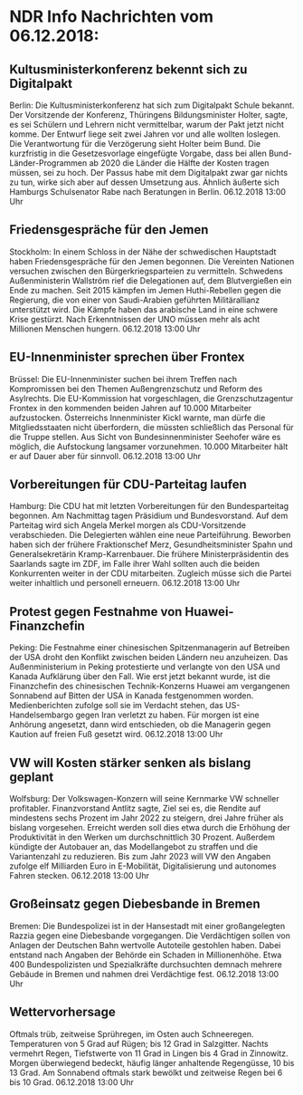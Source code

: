 # NDR Info Nachrichten vom 06.12.2018:


## Kultusministerkonferenz bekennt sich zu Digitalpakt
Berlin: Die Kultusministerkonferenz hat sich zum Digitalpakt Schule bekannt. Der Vorsitzende der Konferenz, Thüringens Bildungsminister Holter, sagte, es sei Schülern und Lehrern nicht vermittelbar, warum der Pakt jetzt nicht komme. Der Entwurf liege seit zwei Jahren vor und alle wollten loslegen. Die Verantwortung für die Verzögerung sieht Holter beim Bund. Die kurzfristig in die Gesetzesvorlage eingefügte Vorgabe, dass bei allen Bund-Länder-Programmen ab 2020 die Länder die Hälfte der Kosten tragen müssen, sei zu hoch. Der Passus habe mit dem Digitalpakt zwar gar nichts zu tun, wirke sich aber auf dessen Umsetzung aus. Ähnlich äußerte sich Hamburgs Schulsenator Rabe nach Beratungen in Berlin. 06.12.2018 13:00 Uhr 

## Friedensgespräche für den Jemen
Stockholm: In einem Schloss in der Nähe der schwedischen Hauptstadt haben Friedensgespräche für den Jemen begonnen. Die Vereinten Nationen versuchen zwischen den Bürgerkriegsparteien zu vermitteln. Schwedens Außenministerin Wallström rief die Delegationen auf, dem Blutvergießen ein Ende zu machen. Seit 2015 kämpfen im Jemen Huthi-Rebellen gegen die Regierung, die von einer von Saudi-Arabien geführten Militärallianz unterstützt wird. Die Kämpfe haben das arabische Land in eine schwere Krise gestürzt. Nach Erkenntnissen der UNO müssen mehr als acht Millionen Menschen hungern. 06.12.2018 13:00 Uhr 

## EU-Innenminister sprechen über Frontex
Brüssel: Die EU-Innenminister suchen bei ihrem Treffen nach Kompromissen bei den Themen Außengrenzschutz und Reform des Asylrechts. Die EU-Kommission hat vorgeschlagen, die Grenzschutzagentur Frontex in den kommenden beiden Jahren auf 10.000 Mitarbeiter aufzustocken. Österreichs Innenminister Kickl warnte, man dürfe die Mitgliedsstaaten nicht überfordern, die müssten schließlich das Personal für die Truppe stellen. Aus Sicht von Bundesinnenminister Seehofer wäre es möglich, die Aufstockung langsamer vorzunehmen. 10.000 Mitarbeiter hält er auf Dauer aber für sinnvoll. 06.12.2018 13:00 Uhr 

## Vorbereitungen für CDU-Parteitag laufen
Hamburg: Die CDU hat mit letzten Vorbereitungen für den Bundesparteitag begonnen. Am Nachmittag tagen Präsidium und Bundesvorstand. Auf dem Parteitag wird sich Angela Merkel morgen als CDU-Vorsitzende verabschieden. Die Delegierten wählen eine neue Parteiführung. Beworben haben sich der frühere Fraktionschef Merz, Gesundheitsminister Spahn und Generalsekretärin Kramp-Karrenbauer. Die frühere Ministerpräsidentin des Saarlands sagte im ZDF, im Falle ihrer Wahl sollten auch die beiden Konkurrenten weiter in der CDU mitarbeiten. Zugleich müsse sich die Partei weiter inhaltlich und personell erneuern. 06.12.2018 13:00 Uhr 

## Protest gegen Festnahme von Huawei-Finanzchefin
Peking:	Die Festnahme einer chinesischen Spitzenmanagerin auf Betreiben der USA droht den Konflikt zwischen beiden Ländern neu anzuheizen. Das Außenministerium in Peking protestierte und verlangte von den USA und Kanada Aufklärung über den Fall. Wie erst jetzt bekannt wurde, ist die Finanzchefin des chinesischen Technik-Konzerns Huawei am vergangenen Sonnabend auf Bitten der USA in Kanada festgenommen worden. Medienberichten zufolge soll sie im Verdacht stehen, das US-Handelsembargo gegen Iran verletzt zu haben. Für morgen ist eine Anhörung angesetzt, dann wird entschieden, ob die Managerin gegen Kaution auf freien Fuß gesetzt wird. 06.12.2018 13:00 Uhr 

## VW will Kosten stärker senken als bislang geplant
Wolfsburg: Der Volkswagen-Konzern will seine Kernmarke VW schneller profitabler. Finanzvorstand Antlitz sagte, Ziel sei es, die Rendite auf mindestens sechs Prozent im Jahr 2022 zu steigern, drei Jahre früher als bislang vorgesehen. Erreicht werden soll dies etwa durch die Erhöhung der Produktivität in den Werken um durchschnittlich 30 Prozent. Außerdem kündigte der Autobauer an, das Modellangebot zu straffen und die Variantenzahl zu reduzieren. Bis zum Jahr 2023 will VW den Angaben zufolge elf Milliarden Euro in E-Mobilität, Digitalisierung und autonomes Fahren stecken. 06.12.2018 13:00 Uhr 

## Großeinsatz gegen Diebesbande in Bremen
Bremen: Die Bundespolizei ist in der Hansestadt mit einer großangelegten Razzia gegen eine Diebesbande vorgegangen. Die Verdächtigen sollen von Anlagen der Deutschen Bahn wertvolle Autoteile gestohlen haben. Dabei entstand nach Angaben der Behörde ein Schaden in Millionenhöhe. Etwa 400 Bundespolizisten und Spezialkräfte durchsuchten demnach mehrere Gebäude in Bremen und nahmen drei Verdächtige fest. 06.12.2018 13:00 Uhr 

## Wettervorhersage
Oftmals trüb, zeitweise Sprühregen, im Osten auch Schneeregen. Temperaturen von 5 Grad auf Rügen; bis 12 Grad in Salzgitter. Nachts vermehrt Regen, Tiefstwerte von 11 Grad in Lingen bis 4 Grad in Zinnowitz. Morgen überwiegend bedeckt, häufig länger anhaltende Regengüsse, 10 bis 13 Grad. Am Sonnabend oftmals stark bewölkt und zeitweise Regen bei 6 bis 10 Grad. 06.12.2018 13:00 Uhr 
